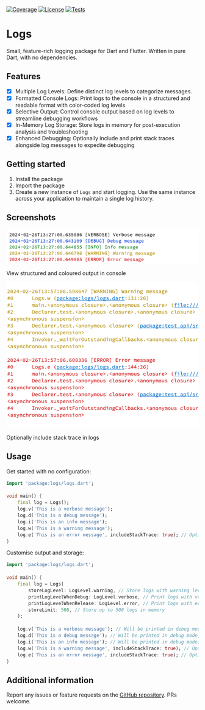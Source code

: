 [![Coverage](https://img.shields.io/codecov/c/github/dev-kasibhatla/logs)](https://github.com/dev-kasibhatla/logs)
[![License](https://img.shields.io/github/license/dev-kasibhatla/logs)](https://github.com/dev-kasibhatla/logs/blob/main/LICENSE)
[![Tests](https://img.shields.io/github/actions/workflow/status/dev-kasibhatla/logs/.github%2Fworkflows%2Fdart-tests.yml)](https://github.com/dev-kasibhatla/logs/actions)

# Logs
Small, feature-rich logging package for Dart and Flutter.
Written in pure Dart, with no dependencies.

## Features

- [x] Multiple Log Levels: Define distinct log levels to categorize messages.
- [x] Formatted Console Logs: Print logs to the console in a structured and readable format with color-coded log levels
- [x] Selective Output: Control console output based on log levels to streamline debugging workflows
- [x] In-Memory Log Storage: Store logs in memory for post-execution analysis and troubleshooting
- [x] Enhanced Debugging: Optionally include and print stack traces alongside log messages to expedite debugging

## Getting started

1. Install the package
2. Import the package
3. Create a new instance of `Logs` and start logging. Use the same instance across your application to maintain a single log history.

## Screenshots
![View structured and coloured output in console](extra/images/coloured_output.png)

View structured and coloured output in console

![Optionally include stack trace in logs](extra/images/traces.png)

Optionally include stack trace in logs

## Usage

Get started with no configuration:

```dart
import 'package:logs/logs.dart';

void main() {
    final log = Logs();
    log.v('This is a verbose message');
    log.d('This is a debug message');
    log.i('This is an info message');
    log.w('This is a warning message');
    log.e('This is an error message', includeStackTrace: true); // Optionally include stack trace
}
```

Customise output and storage:

```dart
import 'package:logs/logs.dart';

void main() {
    final log = Logs(
        storeLogLevel: LogLevel.warning, // Store logs with warning level and above
        printLogLevelWhenDebug: LogLevel.verbose, // Print logs with verbose level and above in debug mode
        printLogLevelWhenRelease: LogLevel.error, // Print logs with error level and above in release mode
        storeLimit: 500, // Store up to 500 logs in memory
    );

    log.v('This is a verbose message'); // Will be printed in debug mode, but not stored
    log.d('This is a debug message'); // Will be printed in debug mode, but not stored
    log.i('This is an info message'); // Will be printed in debug mode, but not stored
    log.w('This is a warning message', includeStackTrace: true); // Optionally include stack trace
    log.e('This is an error message', includeStackTrace: true); // Optionally include stack trace
}
```

## Additional information
Report any issues or feature requests on the [GitHub repository](https://github.com/dev-kasibhatla/logs/issues).
PRs welcome.
